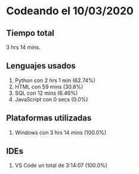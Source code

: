 # Codeando el 10/03/2020

## Tiempo total
3 hrs 14 mins.

## Lenguajes usados
1. Python con 2 hrs 1 min (62.74%)
1. HTML con 59 mins (30.8%)
1. SQL con 12 mins (6.46%)
1. JavaScript con 0 secs (0.0%)

## Plataformas utilizadas
1. Windows con 3 hrs 14 mins (100.0%)

## IDEs
1. VS Code un total de 3:14:07 (100.0%)
